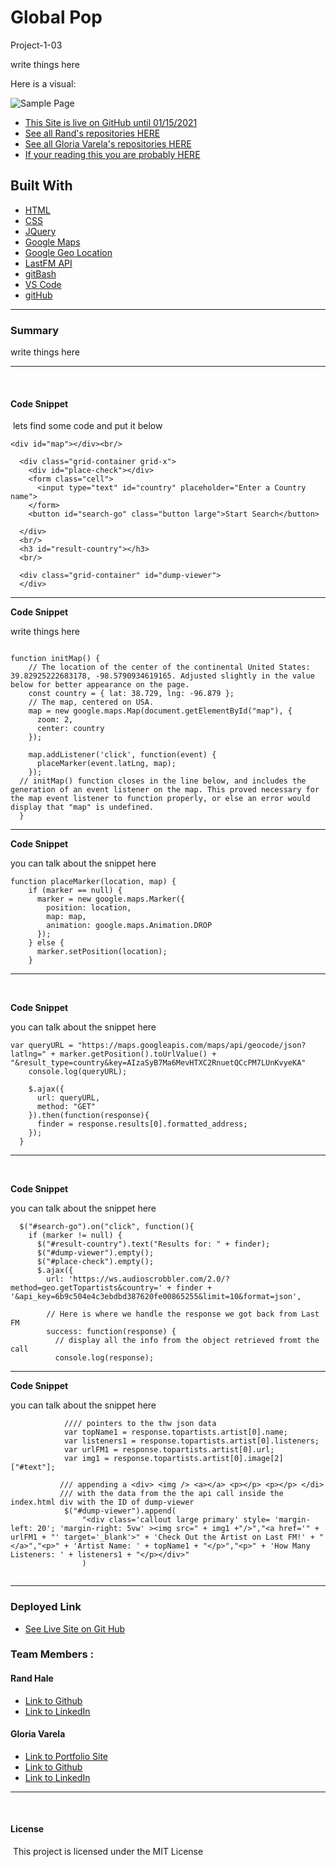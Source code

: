 # Global Pop

Project-1-03

write things  here

Here is a visual:

![Sample Page](https://github.com/prophetrand/project-1-03/blob/main/Global_Pop.gif?raw=true)

* [This Site is live on GitHub until 01/15/2021](https://prophetrand.github.io/project-1-03/)
* [See all Rand's repositories HERE](https://github.com/gcvarela21/)
* [See all Gloria Varela's repositories HERE](https://github.com/prophetrand/)
* [If your reading this you are probably HERE](https://github.com/prophetrand/project-1-03/)
​

## **Built With**

* [HTML](https"//w3schools.com)
* [CSS](https"//w3schools.com)
* [JQuery](https://getbootstrap.com/)
* [Google Maps](https://developers.google.com/maps/documentation)
* [Google Geo Location](https://developers.google.com/maps/documentation/geolocation/overview)
* [LastFM API](https://www.last.fm/api)
* [gitBash](https://git-scm.com/downloads)
* [VS Code](https://atom.io/)
* [gitHub](https"//gitHub.com)

_______________________________________________________________________

### **Summary**

write things here

_______________________________________________________________________
​

#### **Code Snippet**

​
lets find some code and put it below

```
<div id="map"></div><br/>

  <div class="grid-container grid-x"> 
    <div id="place-check"></div>
    <form class="cell">
      <input type="text" id="country" placeholder="Enter a Country name">
    </form>
    <button id="search-go" class="button large">Start Search</button>
    
  </div>
  <br/>
  <h3 id="result-country"></h3>
  <br/>
  
  <div class="grid-container" id="dump-viewer">
  </div>
```

_______________________________________________________________________

​**Code Snippet**

write things here
​

```

function initMap() {
    // The location of the center of the continental United States: 39.82925222683178, -98.5790934619165. Adjusted slightly in the value below for better appearance on the page.
    const country = { lat: 38.729, lng: -96.879 };
    // The map, centered on USA.
    map = new google.maps.Map(document.getElementById("map"), {
      zoom: 2,
      center: country
    });

    map.addListener('click', function(event) {
      placeMarker(event.latLng, map);
    });
  // initMap() function closes in the line below, and includes the generation of an event listener on the map. This proved necessary for the map event listener to function properly, or else an error would display that "map" is undefined. 
  }

```

_______________________________________________________________________


​**Code Snippet**

you can talk about the snippet here

```
function placeMarker(location, map) {
    if (marker == null) {
      marker = new google.maps.Marker({
        position: location,
        map: map,
        animation: google.maps.Animation.DROP
      });
    } else {
      marker.setPosition(location);
    }

```

_______________________________________________________________________
​

​**Code Snippet**

you can talk about the snippet here

```
var queryURL = "https://maps.googleapis.com/maps/api/geocode/json?latlng=" + marker.getPosition().toUrlValue() + "&result_type=country&key=AIzaSyB7Ma6MevHTXC2RnuetQCcPM7LUnKvyeKA"
    console.log(queryURL);
    
    $.ajax({
      url: queryURL,
      method: "GET"
    }).then(function(response){
      finder = response.results[0].formatted_address;
    });
  }

```

_______________________________________________________________________
​

​**Code Snippet**

you can talk about the snippet here

```
  $("#search-go").on("click", function(){
    if (marker != null) {
      $("#result-country").text("Results for: " + finder);
      $("#dump-viewer").empty();
      $("#place-check").empty();
      $.ajax({
        url: 'https://ws.audioscrobbler.com/2.0/?method=geo.getTopartists&country=' + finder + '&api_key=6b9c504e4c3ebdbd387620fe00865255&limit=10&format=json',
  
        // Here is where we handle the response we got back from Last FM
        success: function(response) {
          // display all the info from the object retrieved fromt the call
          console.log(response);

```

_______________________________________________________________________
**Code Snippet**

you can talk about the snippet here

```
            //// pointers to the thw json data
            var topName1 = response.topartists.artist[0].name;
            var listeners1 = response.topartists.artist[0].listeners;
            var urlFM1 = response.topartists.artist[0].url;
            var img1 = response.topartists.artist[0].image[2]["#text"];

           /// appending a <div> <img /> <a></a> <p></p> <p></p> </di>
           /// with the data from the the api call inside the index.html div with the ID of dump-viewer
            $("#dump-viewer").append(
                "<div class='callout large primary' style= 'margin-left: 20'; 'margin-right: 5vw' ><img src=" + img1 +"/>","<a href='" + urlFM1 + "' target='_blank'>" + 'Check Out the Artist on Last FM!' + "</a>","<p>" + 'Artist Name: ' + topName1 + "</p>","<p>" + 'How Many Listeners: ' + listeners1 + "</p></div>"
                )
       
```

_______________________________________________________________________

### **Deployed Link**

* [See Live Site on Git Hub](https://gcvarela21.github.io/password_generator/)
​
​

### **Team Members :**

#### **Rand Hale**

* [Link to Github](https://github.com/prophetrand)
* [Link to LinkedIn](https://www.linkedin.com/in/rand-hale-83ba389b/)

#### **Gloria Varela**

* [Link to Portfolio Site](https://www.glo.digital)
* [Link to Github](https://github.com/gcvarela21)
* [Link to LinkedIn](https://www.linkedin.com/in/glovarela)

_______________________________________________________________________
​

#### **License**

​
This project is licensed under the MIT License
